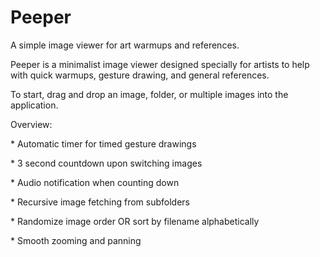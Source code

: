 # Peeper
A simple image viewer for art warmups and references.

Peeper is a minimalist image viewer designed specially for artists to help with quick warmups, gesture drawing, and general references.

To start, drag and drop an image, folder, or multiple images into the application.

Overview:

\*  Automatic timer for timed gesture drawings
  
\*  3 second countdown upon switching images
  
\*  Audio notification when counting down
  
\*  Recursive image fetching from subfolders
  
\*  Randomize image order OR sort by filename alphabetically
  
\*  Smooth zooming and panning
